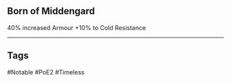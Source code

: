 ## Born of Middengard
40% increased Armour
+10% to Cold Resistance

---
## Tags
#Notable
#PoE2
#Timeless
